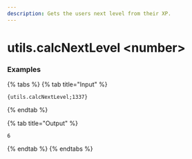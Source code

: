 ```yaml
---
description: Gets the users next level from their XP.
---
```


# utils.calcNextLevel &lt;number>

### Examples

{% tabs %}
{% tab title="Input" %}

```text
{utils.calcNextLevel;1337}
```

{% endtab %}

{% tab title="Output" %}

```text
6
```

{% endtab %}
{% endtabs %}
